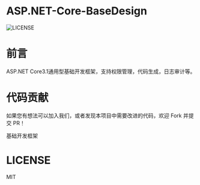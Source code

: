 ﻿ASP.NET-Core-BaseDesign
==============

![LICENSE](https://img.shields.io/github/license/ctrlcommunity/ASP.NET-Core-BaseDesign?style=plastic)

前言
=====

ASP.NET Core3.1通用型基础开发框架，支持权限管理，代码生成，日志审计等。

# 代码贡献

如果您有想法可以加入我们，或者发现本项目中需要改进的代码，欢迎 Fork 并提交 PR！

基础开发框架


# LICENSE

MIT
